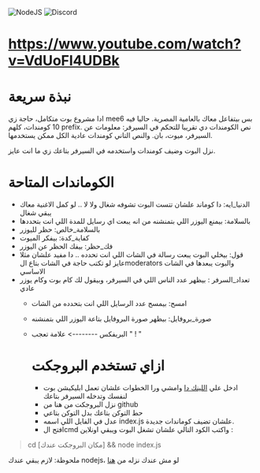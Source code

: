 ![NodeJS](https://img.shields.io/badge/node.js-6DA55F?style=for-the-badge&logo=node.js&logoColor=white) ![Discord](https://img.shields.io/badge/Discord-%235865F2.svg?style=for-the-badge&logo=discord&logoColor=white)

# https://www.youtube.com/watch?v=VdUoFl4UDBk

# نبذة سريعة 

ادا مشروع بوت متكامل، حاجة زي mee6 بس بيتفاعل معاك بالعامية المصرية. حاليا فيه 10 كومندات، كلهم prefix. نص الكومندات دي تقريبا للتحكم في السيرفر: معلومات عن السيرفر، ميوت، بان. والنص التاني كومندات عادية الكل ممكن يستخدمها. 

نزل البوت وضيف كومندات واستخدمه في السيرفر بتاعك زي ما انت عايز. 

# الكوماندات المتاحة 
- الدنيا_ايه: دا كوماند علشان تتست البوت تشوفه شغال ولا لا .. لو كمل الاغنية معاك يبقي شغال 
- بالسلامة: بيمنع اليوزر اللي بتمنشنه من انه يبعت اي رسايل للمدة اللي انت بتحددها
- بالسلامة_خالص: حظر لليوزر
- كفاية_كدة: بيفكر الميوت
- فك_حظر: بيفك الحظر عن اليوزر
- قول: بيخلي البوت يبعت رسالة في الشات اللي انت تحدده .. دا مفيد علشان مثلا عايز لو تكتب حاجة في الشات بتاع الmoderators والبوت يبعدها في الشات الاساسي
- تعداد_السرفر : بيظهر عدد الناس اللي في السيرفر، وبيقول لك كام بوت وكام يوزر عادي
  - امسح: بيمسح عدد الرسايل اللي انت بتحدده من الشات
  - صورة_بروفايل: بيظهر صورة البروفايل بتاعة اليوزر اللي بتمنشنه
  - البريفكس --------> علامة تعجب " ! "
 
    # ازاي تستخدم البروجكت

    - ادخل علي [اللينك دا](https://discordjs.guide/preparations/setting-up-a-bot-application.html) وامشي ورا الخطوات علشان تعمل ابليكيشن بوت لنفسك وتدخله السيرفر بتاعك
    - نزل البروجكت من هنا من github
    - حط التوكن بتاعك بدل التوكن بتاعي
    - عدل في الفايل اللي اسمه index.js علشان تضيف كوماندات جديدة.
    - افتح الcmd واكتب الكود التالي علشان تشغل البوت ويبقي اونلاين : 
> cd [مكان البروجكت عندك] && 
> node index.js

 ملحوظة: لازم يبقي عندك nodejs، لو مش عندك نزله من [هنا](https://nodejs.org/en/download)

 
